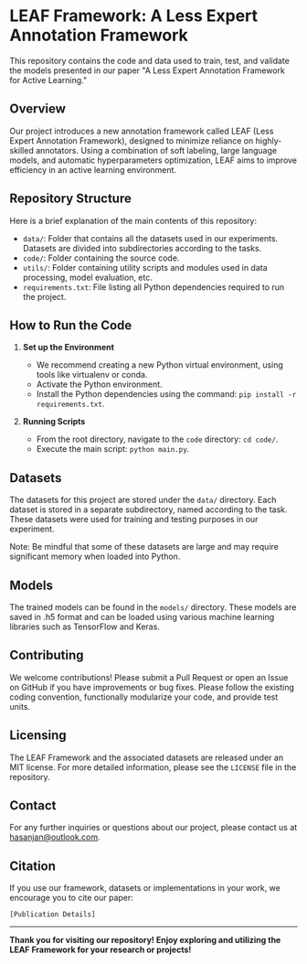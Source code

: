# LEAF Framework: A Less Expert Annotation Framework

This repository contains the code and data used to train, test, and validate the models presented in our paper "A Less Expert Annotation Framework for Active Learning."

## Overview

Our project introduces a new annotation framework called LEAF (Less Expert Annotation Framework), designed to minimize reliance on highly-skilled annotators. Using a combination of soft labeling, large language models, and automatic hyperparameters optimization, LEAF aims to improve efficiency in an active learning environment.

## Repository Structure

Here is a brief explanation of the main contents of this repository:

- `data/`: Folder that contains all the datasets used in our experiments. Datasets are divided into subdirectories according to the tasks.
- `code/`: Folder containing the source code.
- `utils/`: Folder containing utility scripts and modules used in data processing, model evaluation, etc.
- `requirements.txt`: File listing all Python dependencies required to run the project.

## How to Run the Code

1. **Set up the Environment**
    - We recommend creating a new Python virtual environment, using tools like virtualenv or conda.
    - Activate the Python environment.
    - Install the Python dependencies using the command: `pip install -r requirements.txt`.

2. **Running Scripts**
    - From the root directory, navigate to the `code` directory: `cd code/`.
    - Execute the main script: `python main.py`.

## Datasets

The datasets for this project are stored under the `data/` directory. Each dataset is stored in a separate subdirectory, named according to the task. These datasets were used for training and testing purposes in our experiment.

Note: Be mindful that some of these datasets are large and may require significant memory when loaded into Python.

## Models

The trained models can be found in the `models/` directory. These models are saved in .h5 format and can be loaded using various machine learning libraries such as TensorFlow and Keras.

## Contributing

We welcome contributions! Please submit a Pull Request or open an Issue on GitHub if you have improvements or bug fixes. Please follow the existing coding convention, functionally modularize your code, and provide test units.

## Licensing

The LEAF Framework and the associated datasets are released under an MIT license. For more detailed information, please see the `LICENSE` file in the repository.

## Contact

For any further inquiries or questions about our project, please contact us at hasanjan@outlook.com.

## Citation

If you use our framework, datasets or implementations in your work, we encourage you to cite our paper:

```
[Publication Details]
```

---

**Thank you for visiting our repository! Enjoy exploring and utilizing the LEAF Framework for your research or projects!**
